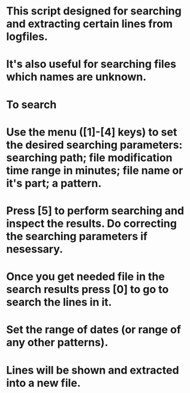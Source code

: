 # 
# This script designed for searching and extracting certain lines from logfiles.
# It's also useful for searching files which names are unknown.

# To search
# Use the menu ([1]-[4] keys) to set the desired searching parameters: searching path; file modification time range in minutes; file name or it's part; a pattern.
# Press [5] to perform searching and inspect the results. Do correcting the searching parameters if nesessary. 
# Once you get needed file in the search results press [0] to go to search the lines in it.
# Set the range of dates (or range of any other patterns). 
# Lines will be shown and extracted into a new file.
